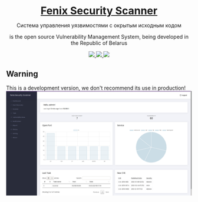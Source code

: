 <h1 align="center" style="border-bottom: none !important; margin-bottom: 5px !important;"><a href="#">Fenix Security Scanner</a></h1>
<p align="center">Система управления уязвимостями с окрытым исходным кодом</p>
<p align="center">
is the open source Vulnerability Management System, being developed in the Republic of Belarus
</p>
<p align="center">
  <a href="#">
    <img src="https://img.shields.io/github/license/crocup/Fenix-Security-Scanner" />
  </a>
<a href="#">
    <img src="https://img.shields.io/github/last-commit/crocup/Fenix-Security-Scanner" />
  </a>
  <a href="#">
    <img src="https://img.shields.io/github/stars/crocup/Fenix-Security-Scanner?style=social" />
  </a>
</p>



## Warning
This is a development version, we don't recommend its use in production!
![GitHub Logo](img.png)

